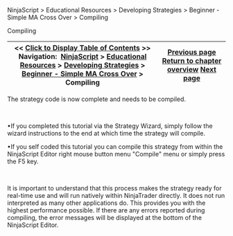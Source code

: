 ﻿


NinjaScript \> Educational Resources \> Developing Strategies \> Beginner \- Simple MA Cross Over \> Compiling






















Compiling







| \<\< [Click to Display Table of Contents](compiling7.md) \>\> **Navigation:**     [NinjaScript](ninjascript.md) \> [Educational Resources](educational_resources.md) \> [Developing Strategies](developing_strategies.md) \> [Beginner \- Simple MA Cross Over](beginner_-_simple_ma_cross_ove.md) \> Compiling | [Previous page](creating_the_strategy_via_self.md) [Return to chapter overview](beginner_-_simple_ma_cross_ove.md) [Next page](the_strategy_development_process.md) |
| --- | --- |











The strategy code is now complete and needs to be compiled.


 


•If you completed this tutorial via the Strategy Wizard, simply follow the wizard instructions to the end at which time the strategy will compile.

•If you self coded this tutorial you can compile this strategy from within the NinjaScript Editor right mouse button menu "Compile" menu or simply press the F5 key.

 


It is important to understand that this process makes the strategy ready for real\-time use and will run natively within NinjaTrader directly. It does not run interpreted as many other applications do. This provides you with the highest performance possible. If there are any errors reported during compiling, the error messages will be displayed at the bottom of the NinjaScript Editor.








